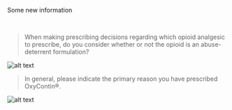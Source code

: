Some new information<br>

<br>

> When making prescribing decisions regarding which opioid analgesic to prescribe, do you consider whether or not the opioid is an abuse-deterrent formulation?

![alt text](https://opioiddatalab.github.io/DAG/opioidadfdecision.png)
<br>
> In general, please indicate the primary reason you have prescribed OxyContin®.<br>

![alt text](https://opioiddatalab.github.io/DAG/whyoxycontin.png)

